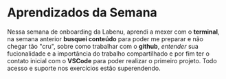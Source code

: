 # Aprendizados da Semana

Nessa semana de onboarding da Labenu, aprendi a mexer com o **terminal**, na semana anterior **busquei conteúdo** para poder me preparar e não chegar tão "cru", sobre como trabalhar com o **github**, *entender* sua fucionalidade e a importância do trabalho compartilhado e por fim ter o contato inicial com o **VSCode** para poder realizar o primeiro projeto.
Todo acesso e suporte nos exercícios estão superendendo.